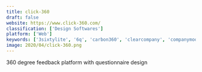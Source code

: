 ```yaml
---
title: click-360
draft: false 
website: https://www.click-360.com/
classification: ['Design Softwares']
platform: ['Web']
keywords: ['3sixtylite', '6q', 'carbon360', 'clearcompany', 'companymood', 'echospan', 'impraise', 'integrate360', 'lanteria_hr', 'popin', 'panoramic_feedback', 'peakon', 'people_gauge', 'qualtrics_research_core', 'selfstir', 'small_improvements', 'spidergap', 'sutihr', 'teachboost', 'truqu', 'vision_metrics', 'empower360']
image: 2020/04/click-360.png
---
```

360 degree feedback platform with questionnaire design